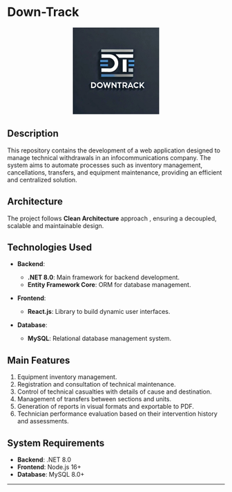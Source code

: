 # Down-Track

<div style="text-align: center;">
  <img src="./logo.jpg" alt="DownTrack Logo" style="width: 200px;">
</div>


## Description

This repository contains the development of a web application designed to manage technical withdrawals in an infocommunications company. The system aims to automate processes such as inventory management, cancellations, transfers, and equipment maintenance, providing an efficient and centralized solution.

## Architecture

The project follows **Clean Architecture** approach , ensuring a decoupled, scalable and maintainable design.

## Technologies Used

- **Backend**:  
  - **.NET 8.0**: Main framework for backend development.  
  - **Entity Framework Core**: ORM for database management.

- **Frontend**:  
  - **React.js**: Library to build dynamic user interfaces.

- **Database**:  
  - **MySQL**: Relational database management system.

## Main Features

1. Equipment inventory management.
2. Registration and consultation of technical maintenance.
3. Control of technical casualties with details of cause and destination.
4. Management of transfers between sections and units.
5. Generation of reports in visual formats and exportable to PDF.
6. Technician performance evaluation based on their intervention history and assessments.

## System Requirements

- **Backend**: .NET 8.0  
- **Frontend**: Node.js 16+  
- **Database**: MySQL 8.0+  

---
